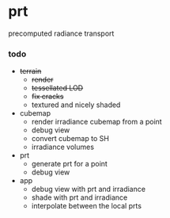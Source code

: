 # prt
precomputed radiance transport

### todo

- ~~terrain~~
    - ~~render~~
    - ~~tessellated LOD~~
    - ~~fix cracks~~
    - textured and nicely shaded
- cubemap
    - render irradiance cubemap from a point
    - debug view
    - convert cubemap to SH
    - irradiance volumes
- prt
    - generate prt for a point
    - debug view
- app
    - debug view with prt and irradiance
    - shade with prt and irradiance
    - interpolate between the local prts

